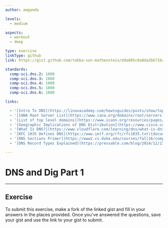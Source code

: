 ```yaml
---
author: amgando

levels:
  - medium

aspects:
  - workout
  - deep

type: exercise
linkType: github
link: https://gist.github.com/tebba-von-mathenstein/dda805c0a8da2b671ba9bc900eda7abf

standards:
  comp-sci.dns.2: 1000
  comp-sci.dns.3: 1000
  comp-sci.dns.4: 1000
  comp-sci.dns.5: 1000
  comp-sci.dns.6: 1000

links:

  - '[Intro To DNS](https://linuxacademy.com/howtoguides/posts/show/topic/12050-introduction-to-dns){article}'
  - '[IANA Root Server List](https://www.iana.org/domains/root/servers){documentation}'
  - '[List of top level domains](https://www.icann.org/resources/pages/tlds-2012-02-25-en){documentation}'
  - '[Geographic Implications of DNS Distribution](https://www.cisco.com/c/en/us/about/press/internet-protocol-journal/back-issues/table-contents-35/101-dns-infrastructure.html){article}'
  - '[What Is DNS?](https://www.cloudflare.com/learning/dns/what-is-dns/){article}'
  - '[RFC 1035 Defines DNS](https://www.ietf.org/rfc/rfc1035.txt){documentation}'
  - '[DNS Sections Primer](https://www2.cs.duke.edu/courses/fall16/compsci356/DNS/DNS-primer.pdf){article}'
  - '[DNS Record Types Explained](https://pressable.com/blog/2014/12/23/dns-record-types-explained/){article}'

---
```

# DNS and Dig Part 1
---
## Exercise


To submit this exercise, make a fork of the linked gist and fill in your answers in the places provided. Once you've answered the questions, save your gist and use the link to your gist to submit.
 
